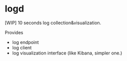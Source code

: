 logd
====

[WIP] 10 seconds log collection&amp;visualization.

Provides

- log endpoint
- log client
- log visualization interface (like Kibana, simpler one.)
